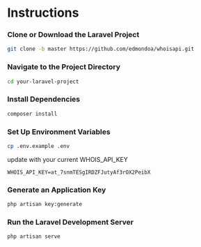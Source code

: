# Instructions

### Clone or Download the Laravel Project
```bash
git clone -b master https://github.com/edmondoa/whoisapi.git
```

### Navigate to the Project Directory
```bash
cd your-laravel-project
```
### Install Dependencies
```bash
composer install
```
### Set Up Environment Variables
```bash
cp .env.example .env
```
update with your current WHOIS_API_KEY 
```plaintext
WHOIS_API_KEY=at_7snmTESgIRDZFJutyAf3rOX2PeibX
```
### Generate an Application Key
```bash
php artisan key:generate
```
###  Run the Laravel Development Server
```bash
php artisan serve
```
   
   
